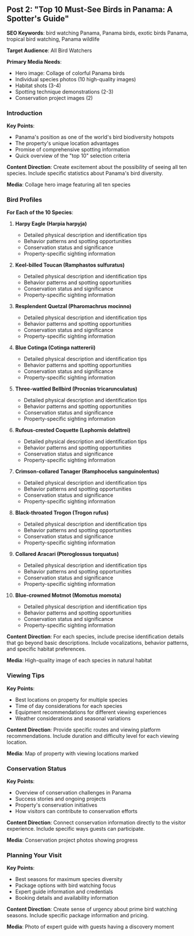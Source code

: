 ## Post 2: "Top 10 Must-See Birds in Panama: A Spotter's Guide"

**SEO Keywords**: bird watching Panama, Panama birds, exotic birds Panama, tropical bird watching, Panama wildlife

**Target Audience**: All Bird Watchers

**Primary Media Needs**:
- Hero image: Collage of colorful Panama birds
- Individual species photos (10 high-quality images)
- Habitat shots (3-4)
- Spotting technique demonstrations (2-3)
- Conservation project images (2)

### Introduction
**Key Points**:
- Panama's position as one of the world's bird biodiversity hotspots
- The property's unique location advantages
- Promise of comprehensive spotting information
- Quick overview of the "top 10" selection criteria

**Content Direction**: Create excitement about the possibility of seeing all ten species. Include specific statistics about Panama's bird diversity.

**Media**: Collage hero image featuring all ten species

### Bird Profiles
**For Each of the 10 Species**:
1. **Harpy Eagle (Harpia harpyja)**
   - Detailed physical description and identification tips
   - Behavior patterns and spotting opportunities
   - Conservation status and significance
   - Property-specific sighting information

2. **Keel-billed Toucan (Ramphastos sulfuratus)**
   - Detailed physical description and identification tips
   - Behavior patterns and spotting opportunities
   - Conservation status and significance
   - Property-specific sighting information

3. **Resplendent Quetzal (Pharomachrus mocinno)**
   - Detailed physical description and identification tips
   - Behavior patterns and spotting opportunities
   - Conservation status and significance
   - Property-specific sighting information

4. **Blue Cotinga (Cotinga nattererii)**
   - Detailed physical description and identification tips
   - Behavior patterns and spotting opportunities
   - Conservation status and significance
   - Property-specific sighting information

5. **Three-wattled Bellbird (Procnias tricarunculatus)**
   - Detailed physical description and identification tips
   - Behavior patterns and spotting opportunities
   - Conservation status and significance
   - Property-specific sighting information

6. **Rufous-crested Coquette (Lophornis delattrei)**
   - Detailed physical description and identification tips
   - Behavior patterns and spotting opportunities
   - Conservation status and significance
   - Property-specific sighting information

7. **Crimson-collared Tanager (Ramphocelus sanguinolentus)**
   - Detailed physical description and identification tips
   - Behavior patterns and spotting opportunities
   - Conservation status and significance
   - Property-specific sighting information

8. **Black-throated Trogon (Trogon rufus)**
   - Detailed physical description and identification tips
   - Behavior patterns and spotting opportunities
   - Conservation status and significance
   - Property-specific sighting information

9. **Collared Aracari (Pteroglossus torquatus)**
   - Detailed physical description and identification tips
   - Behavior patterns and spotting opportunities
   - Conservation status and significance
   - Property-specific sighting information

10. **Blue-crowned Motmot (Momotus momota)**
    - Detailed physical description and identification tips
    - Behavior patterns and spotting opportunities
    - Conservation status and significance
    - Property-specific sighting information

**Content Direction**: For each species, include precise identification details that go beyond basic descriptions. Include vocalizations, behavior patterns, and specific habitat preferences.

**Media**: High-quality image of each species in natural habitat

### Viewing Tips
**Key Points**:
- Best locations on property for multiple species
- Time of day considerations for each species
- Equipment recommendations for different viewing experiences
- Weather considerations and seasonal variations

**Content Direction**: Provide specific routes and viewing platform recommendations. Include duration and difficulty level for each viewing location.

**Media**: Map of property with viewing locations marked

### Conservation Status
**Key Points**:
- Overview of conservation challenges in Panama
- Success stories and ongoing projects
- Property's conservation initiatives
- How visitors can contribute to conservation efforts

**Content Direction**: Connect conservation information directly to the visitor experience. Include specific ways guests can participate.

**Media**: Conservation project photos showing progress

### Planning Your Visit
**Key Points**:
- Best seasons for maximum species diversity
- Package options with bird watching focus
- Expert guide information and credentials
- Booking details and availability information

**Content Direction**: Create sense of urgency about prime bird watching seasons. Include specific package information and pricing.

**Media**: Photo of expert guide with guests having a discovery moment 